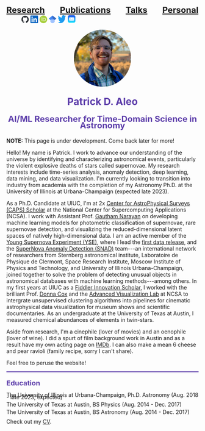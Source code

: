 <a href="research.html" style="font-size:22px; font-weight: bold;">Research</a>&nbsp;&nbsp;&nbsp;&nbsp;&nbsp;&nbsp;&nbsp;&nbsp;&nbsp;&nbsp;<a href="publications.html" style="font-size:22px; font-weight: bold;">Publications</a>&nbsp;&nbsp;&nbsp;&nbsp;&nbsp;&nbsp;&nbsp;&nbsp;&nbsp;&nbsp;<a href="talks.html" style="font-size:22px; font-weight: bold;">Talks</a>&nbsp;&nbsp;&nbsp;&nbsp;&nbsp;&nbsp;&nbsp;&nbsp;&nbsp;&nbsp;<a href="personal.html" style="font-size:22px; font-weight: bold;">Personal</a>&nbsp;&nbsp;&nbsp;&nbsp;&nbsp;&nbsp;&nbsp;&nbsp;&nbsp;&nbsp;<a href="https://github.com/patrickaleo" style="text-align: right;"><img src="./images/github-mark.png" width="20" height="20" alt="Github Logo" title="Github" /></a> <a href="https://www.linkedin.com/in/patrickdaleo/" style="text-align: right;"><img src="./images/linkedin-logo.png" width="20" height="20" alt="LinkedIn Logo" title="LinkedIn" /></a> <a href="https://orcid.org/0000-0002-6298-1663" style="text-align: right;"><img src="./images/ORCID-logo.png" width="20" height="20" alt="ORCID Logo" title="ORCID" /></a> <a href="https://scholar.google.com/citations?user=HjhA3J8AAAAJ&hl=en" style="text-align: right;"><img src="./images/Google_Scholar-logo.png" width="20" height="20" alt="Google Scholar" title="Scholar" /></a> <a href="https://twitter.com/PatrickAleo" style="text-align: right;"><img src="./images/twitter.png" width="21" height="21" alt="Twitter" title="Twitter" /></a> <a href="mailto:paleo2@illinois.edu"><img src="./images/email.png" width="22" height="22" alt="Email" title="Email" /></a>

<div style="text-align:center;">
  <img src="./images/headshot.JPG" width="150" height="150" style="border-radius:50%;" />
</div>
<div style="line-height: 0.8;">
  <p style="text-align:center; font-size:26px; color:#5d3eaa; font-weight: bold;">Patrick D. Aleo</p>
  <p style="text-align:center; font-size:22px; color:#5d3eaa; font-weight: bold;">AI/ML Researcher for Time-Domain Science in Astronomy</p>
</div>

**NOTE:** This page is under development. Come back later for more!

Hello! My name is Patrick. I work to advance our understanding of the universe by identifying and characterizing astronomical events, particularly the violent explosive deaths of stars called supernovae. My research interests include time-series analysis, anomaly detection, deep learning, data mining, and data visualization. I'm currently looking to transition into industry from academia with the completion of my Astronomy Ph.D. at the University of Illinois at Urbana-Champaign (expected late 2023).

As a Ph.D. Candidate at UIUC, I'm at 2x [Center for AstroPhysical Surveys (CAPS) Scholar](https://caps.ncsa.illinois.edu/overview/) at the National Center for Supercomputing Applications (NCSA). I work with Assistant Prof. [Gautham Narayan](https://gnarayan.github.io) on developing machine learning models for photometric classification of supernovae, rare supernovae detection, and visualizing the reduced-dimensional latent spaces of natively high-dimensional data. I am an active member of the [Young Supernova Experiment (YSE)](https://yse.ucsc.edu), where I lead the [first data release](https://arxiv.org/pdf/2211.07128.pdf), and the [SuperNova Anomaly Detection (SNAD)](https://snad.space) team---an international network of researchers from Sternberg astronomical institute, Laboratoire de Physique de Clermont, Space Research Institute, Moscow Institute of Physics and Technology, and University of Illinois Urbana-Champaign, joined together to solve the problem of detecting unusual objects in astronomical databases with machine learning methods---among others. In my first years at UIUC as a [Fiddler Innovation Scholar](https://edream.illinois.edu/endowment/fiddler-innovation-fellowship), I worked with the brilliant Prof. [Donna Cox](https://en.wikipedia.org/wiki/Donna_Cox) and the [Advanced Visualization Lab](https://avl.ncsa.illinois.edu) at NCSA to intergrate unsupervised clustering algorithms into pipelines for cinematic astrophysical data visualization for museum shows and scientific documentaries. As an undergraduate at the University of Texas at Austin, I measured chemical abundances of elements in twin-stars.

Aside from research, I'm a cinephile (lover of movies) and an oenophile (lover of wine). I did a spurt of film background work in Austin and as a result have my own acting page on [IMDb](https://www.imdb.com/name/nm9893142/?ref_=nv_sr_srsg_3). I can also make a mean 6 cheese and pear ravioli (family recipe, sorry I can't share).

Feel free to peruse the website!

<div style="border-bottom: 2px solid #5d3eaa"></div>

<p style="text-align:left; font-size:18px; color:#5d3eaa; font-weight: bold;">Education</p>
<div style="line-height: 0.4;">
  <p>The University of Illinois at Urbana-Champaign, Ph.D. Astronomy (Aug. 2018 - late 2023, expected)</p>
  <p>The University of Texas at Austin, BS Physics (Aug. 2014 - Dec. 2017)</p>
  <p>The University of Texas at Austin, BS Astronomy (Aug. 2014 - Dec. 2017)</p>
</div>

<p <img src="./images/CV.png" width="35" height="35" alt="CV" title="CV" /><a> Check out my <a href="https://www.linkedin.com/in/patrickdaleo/overlay/1635502142790/single-media-viewer/?profileId=ACoAACZOU60BooIvS1uP8k7fdWmZzUC5BKbL-0ICV">CV</a>.</p>
